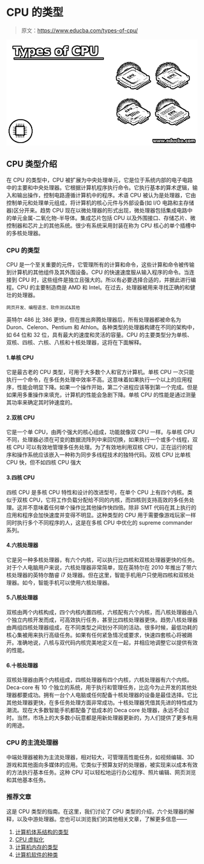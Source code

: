 # CPU 的类型

> 原文：<https://www.educba.com/types-of-cpu/>

![Types of CPU](img/1fa3d458efb9d63439918a47a7eb8f81.png)



## CPU 类型介绍

在 CPU 的类型中，CPU 被扩展为中央处理单元，它是位于系统内部的电子电路中的主要和中央处理器。它根据计算机程序执行命令。它执行基本的算术逻辑，输入和输出操作，控制电路遵循计算机中的程序。术语 CPU 被认为是处理器，它由控制单元和处理单元组成，将计算机的核心元件与外部设备(如 I/O 电路和主存储器)区分开来。趋势 CPU 现在以微处理器的形式出现，微处理器包括集成电路中的单元金属-二氧化物-半导体。集成芯片包括 CPU 以及外围接口、存储芯片、微控制器和芯片上的其他系统。很少有系统采用封装在称为 CPU 核心的单个插槽中的多核处理器。

### CPU 的类型

CPU 是一个至关重要的元件，它管理所有的计算和命令，这些计算和命令被传输到计算机的其他组件及其外围设备。CPU 的快速速度服从输入程序的命令。当连接到 CPU 时，这些组件是独立且强大的。所以有必要选择合适的，并据此进行编程。CPU 的主要制造商是 AMD 和 Intel。在过去，处理器被用来寻找正确的和健壮的处理器。

<small>网页开发、编程语言、软件测试&其他</small>

英特尔 486 比 386 更快，但在推出奔腾处理器后，所有处理器都被命名为 Duron、Celeron、Pentium 和 Athlon。各种类型的处理器构建在不同的架构中，如 64 位和 32 位，具有最大的速度和灵活的容量。CPU 的主要类型分为单核、双核、四核、六核、八核和十核处理器，这将在下面解释。

#### 1.单核 CPU

它是最古老的 CPU 类型，可用于大多数个人和官方计算机。单核 CPU 一次只能执行一个命令，在多任务处理中效率不高。这意味着如果执行一个以上的应用程序，性能会明显下降。如果一个操作开始，第二个进程应该等到第一个完成。但是如果用多重操作来填充，计算机的性能会急剧下降。单核 CPU 的性能是通过测量其功率来确定其时钟速度的。

#### 2.双核 CPU

它是一个单 CPU，由两个强大的核心组成，功能就像双 CPU 一样。与单核 CPU 不同，处理器必须在可变的数据流阵列中来回切换，如果执行一个或多个线程，双核 CPU 可以有效地管理多任务处理。为了有效地利用双核 CPU，正在运行的程序和操作系统应该嵌入一种称为同步多线程技术的独特代码。双核 CPU 比单核 CPU 快，但不如四核 CPU 强大

#### 3.四核 CPU

四核 CPU 是多核 CPU 特性和设计的改进型号，在单个 CPU 上有四个内核。类似于双核 CPU，它将工作负载分配给不同的内核，而四核则支持高效的多任务处理。这并不意味着任何单个操作比其他操作快四倍。除非 SMT 代码在其上执行的应用和程序会加快速度并变得不明显。这种类型的 CPU 用于需要像游戏玩家一样同时执行多个不同程序的人，这是在多核 CPU 中优化的 supreme commander 系列。

#### 4.六核处理器

它是另一种多核处理器，有六个内核，可以执行比四核和双核处理器更快的任务。对于个人电脑用户来说，六核处理器非常简单，现在英特尔在 2010 年推出了带六核处理器的英特尔酷睿 i7 处理器。但在这里，智能手机用户只使用四核和双核处理器。如今，智能手机可以使用六核处理器。

#### 5.八核处理器

双核由两个内核构成，四个内核内置四核，六核配有六个内核，而八核处理器由八个独立内核开发而成，可高效执行任务，甚至比四核处理器更快。趋势八核处理器由两组四核处理器组成，在不同类型之间划分不同的活动。很多时候，最低功耗的核心集被用来执行高级任务。如果有任何紧急情况或要求，快速四套核心将被踢开。准确地说，八核与双代码内核完美地定义在一起，并相应地调整它以提供有效的性能。

#### 6.十核处理器

双核处理器由两个内核组成，四核处理器有四个内核，六核处理器有六个内核。Deca-core 有 10 个独立的系统，用于执行和管理任务，比迄今为止开发的其他处理器都要成功。拥有一台个人电脑或任何配备十核处理器的设备是最佳选择。它比其他处理器更快，在多任务处理方面非常成功。十核处理器凭借其先进的特性成为潮流。现在大多数智能手机都配备了低成本的 Deca core 处理器，永远不会过时。当然，市场上的大多数小玩意都是用新处理器更新的，为人们提供了更多有用的用途。

### CPU 的主流处理器

中端处理器被称为主流处理器，相对较大，可管理高性能任务，如视频编辑、3D 游戏和其他面向多媒体的应用。它类似于预算友好的处理器，被实现来以成本有效的方法执行基本任务。这种 CPU 可以轻松地运行办公程序、照片编辑、网页浏览和其他基本任务。

### 推荐文章

这是 CPU 类型的指南。在这里，我们讨论了 CPU 类型的介绍，六个处理器的解释，以及中游处理器。您也可以浏览我们的其他相关文章，了解更多信息——

1.  [计算机体系结构的类型](https://www.educba.com/types-of-computer-architecture/)
2.  [CPU 虚拟化](https://www.educba.com/cpu-virtualization/)
3.  [计算机内存的类型](https://www.educba.com/types-of-memory-in-computer/)
4.  [计算机软件的种类](https://www.educba.com/types-of-computer-software/)





